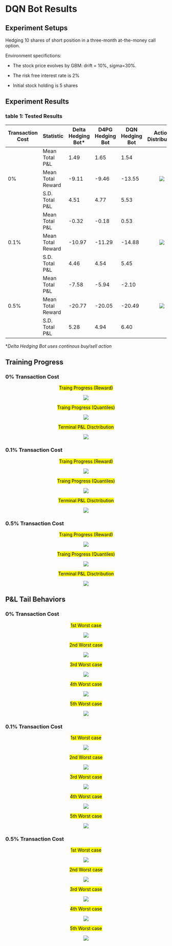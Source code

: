 
# DQN Bot Results

## Experiment Setups

Hedging 10 shares of short position in a three-month at-the-money call option.

Environment specifictions:

* The stock price evolves by GBM: drift = 10%, sigma=30%. 

* The risk free interest rate is 2%

* Initial stock holding is 5 shares

## Experiment Results

### table 1: Tested Results

<table>
    <thead>
        <tr>
            <th>Transaction Cost</th>
            <th>Statistic</th>
            <th>Delta Hedging Bot*</th>
            <th>D4PG Hedging Bot</th>
            <th>DQN Hedging Bot</th>
            <th>Action Distribution</th>
            <th>P&L Distribution</th>
        </tr>
    </thead>
    <tbody>
        <tr>
            <td rowspan=3>0%</td>
            <td>Mean Total P&L</td>
            <td>1.49</td>
            <td>1.65</td>
            <td>1.54</td>
            <td rowspan=3><p style="text-align: center"><image src="0tc/action.png" styl="max-width:100%"></td>
            <td rowspan=3><p style="text-align: center"><image src="0tc/dist.png" styl="max-width:100%"></td>
        </tr>
        <tr>
            <td>Mean Total Reward</td>
            <td>-9.11</td>
            <td>-9.46</td>
            <td>-13.55</td>
        </tr>
        <tr>
            <td>S.D. Total P&L</td>
            <td>4.51</td>
            <td>4.77</td>
            <td>5.53</td>
        </tr>
        <tr>
            <td rowspan=3>0.1%</td>
            <td>Mean Total P&L</td>
            <td>-0.32</td>
            <td>-0.18</td>
            <td>0.53</td>
            <td rowspan=3><p style="text-align: center"><image src="01tc/action.png" styl="max-width:100%"></td>
            <td rowspan=3><p style="text-align: center"><image src="01tc/dist.png" styl="max-width:100%"></td>
        </tr>
        <tr>
            <td>Mean Total Reward</td>
            <td>-10.97</td>
            <td>-11.29</td>
            <td>-14.88</td>
        </tr>
        <tr>
            <td>S.D. Total P&L</td>
            <td>4.46</td>
            <td>4.54</td>
            <td>5.45</td>
        </tr>
        <tr>
            <td rowspan=3>0.5%</td>
            <td>Mean Total P&L</td>
            <td>-7.58</td>
            <td>-5.94</td>
            <td>-2.10</td>
            <td rowspan=3><p style="text-align: center"><image src="05tc/action.png" styl="max-width:100%"></td>
            <td rowspan=3><p style="text-align: center"><image src="05tc/dist.png" styl="max-width:100%"></td>
        </tr>
        <tr>
            <td>Mean Total Reward</td>
            <td>-20.77</td>
            <td>-20.05</td>
            <td>-20.49</td>
        </tr>
        <tr>
            <td>S.D. Total P&L</td>
            <td>5.28</td>
            <td>4.94</td>
            <td>6.40</td>
        </tr>
    </tbody>
</table>

**Delta Hedging Bot uses continous buy/sell action*

## Training Progress

### 0% Transaction Cost
<p style="text-align: center;"><mark>Traing Progress (Reward)</mark></p>
<p style="text-align: center"><image src="0tc/reward.png"></p>

<p style="text-align: center;"><mark>Traing Progress (Quantiles)</mark></p>
<p style="text-align: center"><image src="0tc/quantiles.png"></p>

<p style="text-align: center;"><mark>Terminal P&L Disctribution</mark></p>
<p style="text-align: center"><image src="0tc/firstaction.png" styl="max-width:100%"></p>

### 0.1% Transaction Cost
<p style="text-align: center;"><mark>Traing Progress (Reward)</mark></p>
<p style="text-align: center"><image src="01tc/reward.png"></p>

<p style="text-align: center;"><mark>Traing Progress (Quantiles)</mark></p>
<p style="text-align: center"><image src="01tc/quantiles.png"></p>

<p style="text-align: center;"><mark>Terminal P&L Disctribution</mark></p>
<p style="text-align: center"><image src="01tc/firstaction.png" styl="max-width:100%"></p>

### 0.5% Transaction Cost
<p style="text-align: center;"><mark>Traing Progress (Reward)</mark></p>
<p style="text-align: center"><image src="05tc/reward.png"></p>

<p style="text-align: center;"><mark>Traing Progress (Quantiles)</mark></p>
<p style="text-align: center"><image src="05tc/quantiles.png"></p>

<p style="text-align: center;"><mark>Terminal P&L Disctribution</mark></p>
<p style="text-align: center"><image src="05tc/firstaction.png" styl="max-width:100%"></p>

## P&L Tail Behaviors

### 0% Transaction Cost

<p style="text-align: center;"><mark>1st Worst case</mark></p>
<p style="text-align: center"><image src="0tc/price_action_prediction_sample0.png" styl="max-width:100%"></p>

<p style="text-align: center;"><mark>2nd Worst case</mark></p>
<p style="text-align: center"><image src="0tc/price_action_prediction_sample1.png" styl="max-width:100%"></p>

<p style="text-align: center;"><mark>3rd Worst case</mark></p>
<p style="text-align: center"><image src="0tc/price_action_prediction_sample2.png" styl="max-width:100%"></p>

<p style="text-align: center;"><mark>4th Worst case</mark></p>
<p style="text-align: center"><image src="0tc/price_action_prediction_sample3.png" styl="max-width:100%"></p>

<p style="text-align: center;"><mark>5th Worst case</mark></p>
<p style="text-align: center"><image src="0tc/price_action_prediction_sample4.png" styl="max-width:100%"></p>

### 0.1% Transaction Cost

<p style="text-align: center;"><mark>1st Worst case</mark></p>
<p style="text-align: center"><image src="01tc/price_action_prediction_sample0.png" styl="max-width:100%"></p>

<p style="text-align: center;"><mark>2nd Worst case</mark></p>
<p style="text-align: center"><image src="01tc/price_action_prediction_sample1.png" styl="max-width:100%"></p>

<p style="text-align: center;"><mark>3rd Worst case</mark></p>
<p style="text-align: center"><image src="01tc/price_action_prediction_sample2.png" styl="max-width:100%"></p>

<p style="text-align: center;"><mark>4th Worst case</mark></p>
<p style="text-align: center"><image src="01tc/price_action_prediction_sample3.png" styl="max-width:100%"></p>

<p style="text-align: center;"><mark>5th Worst case</mark></p>
<p style="text-align: center"><image src="01tc/price_action_prediction_sample4.png" styl="max-width:100%"></p>

### 0.5% Transaction Cost

<p style="text-align: center;"><mark>1st Worst case</mark></p>
<p style="text-align: center"><image src="05tc/price_action_prediction_sample0.png" styl="max-width:100%"></p>

<p style="text-align: center;"><mark>2nd Worst case</mark></p>
<p style="text-align: center"><image src="05tc/price_action_prediction_sample1.png" styl="max-width:100%"></p>

<p style="text-align: center;"><mark>3rd Worst case</mark></p>
<p style="text-align: center"><image src="05tc/price_action_prediction_sample2.png" styl="max-width:100%"></p>

<p style="text-align: center;"><mark>4th Worst case</mark></p>
<p style="text-align: center"><image src="05tc/price_action_prediction_sample3.png" styl="max-width:100%"></p>

<p style="text-align: center;"><mark>5th Worst case</mark></p>
<p style="text-align: center"><image src="05tc/price_action_prediction_sample4.png" styl="max-width:100%"></p>

